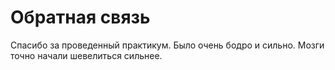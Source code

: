 # Обратная связь 
Спасибо за проведенный практикум. Было очень бодро и сильно. Мозги точно начали шевелиться сильнее.
